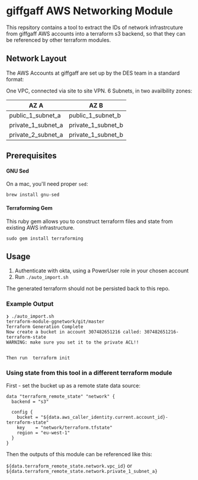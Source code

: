 # giffgaff AWS Networking Module

This repsitory contains a tool to extract the IDs of network infrastrcuture from giffgaff AWS accounts into a terraform s3 backend, so that they can be referenced by other terraform modules.


## Network Layout
The AWS Accounts at giffgaff are set up by the DES team in a standard format:


One VPC, connected via site to site VPN.
6 Subnets, in two availbility zones:

| AZ A                   | AZ B                  |
| ---------------------- | --------------------- |
| public\_1\_subnet\_a   | public\_1\_subnet\_b  |
| private\_1\_subnet\_a  | private\_1\_subnet\_b |
| private\_2\_subnet\_a  | private\_1\_subnet\_b |




## Prerequisites

#### GNU Sed
On a mac, you'll need proper `sed`:

    brew install gnu-sed

#### Terraforming Gem

This ruby gem allows you to construct terraform files and state from existing AWS infrastructure.

    sudo gem install terraforming

## Usage

1. Authenticate with okta, using a PowerUser role in your chosen account
1. Run `./auto_import.sh`


The generated terraform should not be persisted back to this repo.


### Example Output
```
❯ ./auto_import.sh                                                                                                                                                  terraform-module-ggnetwork/git/master
Terraform Generation Complete
Now create a bucket in account 307482651216 called: 307482651216-terraform-state
WARNING: make sure you set it to the private ACL!!


Then run  terraform init
```


### Using state from this tool in a different terraform module

First - set the bucket up as a remote state data source:
```
data "terraform_remote_state" "network" {
  backend = "s3"

  config {
    bucket = "${data.aws_caller_identity.current.account_id}-terraform-state"
    key    = "network/terraform.tfstate"
    region = "eu-west-1"
  }
}
```

Then the outputs of this module can be referenced like this:

`${data.terraform_remote_state.network.vpc_id}`
or
`${data.terraform_remote_state.network.private_1_subnet_a}`



